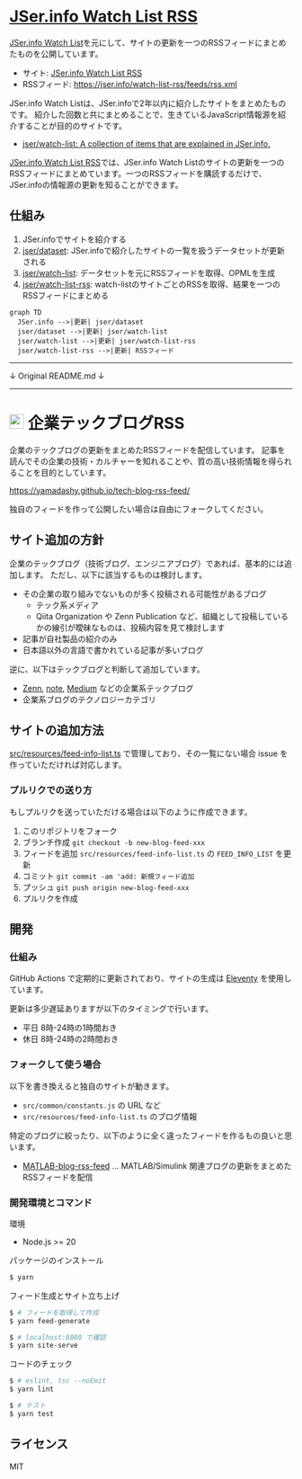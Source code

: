 # [JSer.info Watch List RSS](https://jser.info/watch-list-rss/)

[JSer.info Watch List](https://jser.info/watch-list/)を元にして、サイトの更新を一つのRSSフィードにまとめたものを公開しています。

- サイト: [JSer.info Watch List RSS](https://jser.info/watch-list-rss/)
- RSSフィード: <https://jser.info/watch-list-rss/feeds/rss.xml>

JSer.info Watch Listは、JSer.infoで2年以内に紹介したサイトをまとめたものです。
紹介した回数と共にまとめることで、生きているJavaScript情報源を紹介することが目的のサイトです。

- [jser/watch-list: A collection of items that are explained in JSer.info.](https://github.com/jser/watch-list)

[JSer.info Watch List RSS](https://jser.info/watch-list-rss/)では、JSer.info Watch Listのサイトの更新を一つのRSSフィードにまとめています。一つのRSSフィードを購読するだけで、JSer.infoの情報源の更新を知ることができます。

## 仕組み

1. JSer.infoでサイトを紹介する
2. [jser/dataset](https://github.com/jser/dataset): JSer.infoで紹介したサイトの一覧を扱うデータセットが更新される
3. [jser/watch-list](https://github.com/jser/watch-list): データセットを元にRSSフィードを取得、OPMLを生成
4. [jser/watch-list-rss](https://github.com/jser/watch-list-rss): watch-listのサイトごとのRSSを取得、結果を一つのRSSフィードにまとめる

```mermaid
graph TD
  JSer.info -->|更新| jser/dataset
  jser/dataset -->|更新| jser/watch-list
  jser/watch-list -->|更新| jser/watch-list-rss
  jser/watch-list-rss -->|更新| RSSフィード
```

----

↓ Original README.md ↓

----

# <img src="src/site/images/icon-transparent.png" height=26> 企業テックブログRSS
企業のテックブログの更新をまとめたRSSフィードを配信しています。
記事を読んでその企業の技術・カルチャーを知れることや、質の高い技術情報を得られることを目的としています。

https://yamadashy.github.io/tech-blog-rss-feed/


独自のフィードを作って公開したい場合は自由にフォークしてください。

## サイト追加の方針
企業のテックブログ（技術ブログ、エンジニアブログ）であれば、基本的には追加します。
ただし、以下に該当するものは検討します。

- その企業の取り組みでないものが多く投稿される可能性があるブログ
  - テック系メディア
  - Qiita Organization や Zenn Publication など、組織として投稿しているかの線引が曖昧なものは、投稿内容を見て検討します
- 記事が自社製品の紹介のみ
- 日本語以外の言語で書かれている記事が多いブログ

逆に、以下はテックブログと判断して追加しています。

- [Zenn](https://zenn.dev/), [note](https://note.com/), [Medium](https://medium.com/) などの企業系テックブログ
- 企業系ブログのテクノロジーカテゴリ

## サイトの追加方法
[src/resources/feed-info-list.ts](https://github.com/yamadashy/tech-blog-rss-feed/blob/main/src/resources/feed-info-list.ts) で管理しており、その一覧にない場合 issue を作っていただければ対応します。

### プルリクでの送り方
もしプルリクを送っていただける場合は以下のように作成できます。

1. このリポジトリをフォーク
2. ブランチ作成
   `git checkout -b new-blog-feed-xxx`
3. フィードを追加
   `src/resources/feed-info-list.ts` の `FEED_INFO_LIST` を更新
4. コミット
   `git commit -am 'add: 新規フィード追加`
5. プッシュ
   `git push origin new-blog-feed-xxx`
6. プルリクを作成

## 開発

### 仕組み
GitHub Actions で定期的に更新されており、サイトの生成は [Eleventy](https://www.11ty.dev/) を使用しています。

更新は多少遅延ありますが以下のタイミングで行います。
- 平日 8時-24時の1時間おき
- 休日 8時-24時の2時間おき

### フォークして使う場合
以下を書き換えると独自のサイトが動きます。

- `src/common/constants.js` の URL など
- `src/resources/feed-info-list.ts` のブログ情報

特定のブログに絞ったり、以下のように全く違ったフィードを作るもの良いと思います。

- [MATLAB-blog-rss-feed](https://github.com/minoue-xx/MATLAB-blog-rss-feed) ... MATLAB/Simulink 関連ブログの更新をまとめたRSSフィードを配信

### 開発環境とコマンド
環境
- Node.js >= 20

パッケージのインストール
```bash
$ yarn
```

フィード生成とサイト立ち上げ
```bash
$ # フィードを取得して作成
$ yarn feed-generate

$ # localhost:8080 で確認
$ yarn site-serve
```

コードのチェック
```bash
$ # eslint, tsc --noEmit
$ yarn lint

$ # テスト
$ yarn test
```

## ライセンス
MIT

